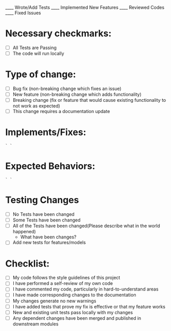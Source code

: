 ____ Wrote/Add Tests ____ Implemented New Features ____ Reviewed Codes ____ Fixed Issues
# Necessary checkmarks:
- [ ] All Tests are Passing
- [ ] The code will run locally
# Type of change:
- [ ] Bug fix (non-breaking change which fixes an issue)
- [ ] New feature (non-breaking change which adds functionality)
- [ ] Breaking change (fix or feature that would cause existing functionality to not work as expected)
- [ ] This change requires a documentation update
# Implements/Fixes:
    ` `
# Expected Behaviors:
    ` `
# Testing Changes
- [ ] No Tests have been changed
- [ ] Some Tests have been changed
- [ ] All of the Tests have been changed(Please describe what in the world happened)
     - What have been changes?
- [ ] Add new tests for features/models
# Checklist:
- [ ] My code follows the style guidelines of this project
- [ ] I have performed a self-review of my own code
- [ ] I have commented my code, particularly in hard-to-understand areas
- [ ] I have made corresponding changes to the documentation
- [ ] My changes generate no new warnings
- [ ] I have added tests that prove my fix is effective or that my feature works
- [ ] New and existing unit tests pass locally with my changes
- [ ] Any dependent changes have been merged and published in downstream modules
